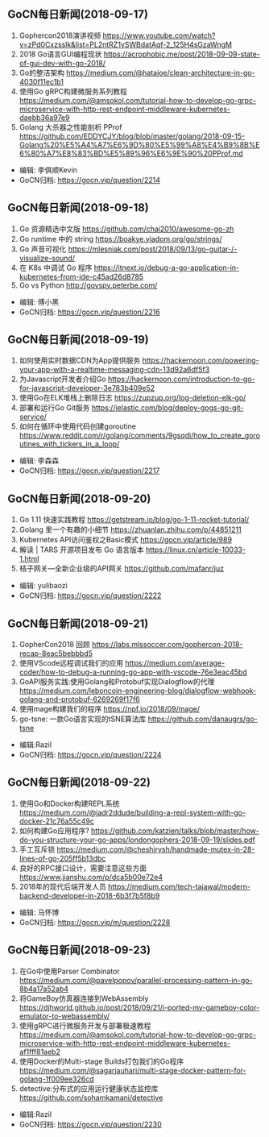 ## GoCN每日新闻(2018-09-17)

1. Gophercon2018演讲视频 https://www.youtube.com/watch?v=zPd0Cxzsslk&list=PL2ntRZ1ySWBdatAqf-2_125H4sGzaWngM
2. 2018 Go语言GUI编程现状 https://acrophobic.me/post/2018-09-09-state-of-gui-dev-with-go-2018/
3. Go的整洁架构 https://medium.com/@hatajoe/clean-architecture-in-go-4030f11ec1b1
4. 使用Go gRPC构建微服务系列教程 https://medium.com/@amsokol.com/tutorial-how-to-develop-go-grpc-microservice-with-http-rest-endpoint-middleware-kubernetes-daebb36a97e9
5. Golang 大杀器之性能剖析 PProf https://github.com/EDDYCJY/blog/blob/master/golang/2018-09-15-Golang%20%E5%A4%A7%E6%9D%80%E5%99%A8%E4%B9%8B%E6%80%A7%E8%83%BD%E5%89%96%E6%9E%90%20PProf.md

* 编辑: 李俱顺Kevin
* GoCN归档: https://gocn.vip/question/2214


## GoCN每日新闻(2018-09-18)

1. Go 资源精选中文版 https://github.com/chai2010/awesome-go-zh
2. Go runtime 中的 string https://boakye.yiadom.org/go/strings/
3. Go 声音可视化 https://mlesniak.com/post/2018/09/13/go-guitar-/-visualize-sound/
4. 在 K8s 中调试 Go 程序 https://itnext.io/debug-a-go-application-in-kubernetes-from-ide-c45ad26d8785
5. Go vs Python http://govspy.peterbe.com/

* 编辑: 傅小黑
* GoCN归档: https://gocn.vip/question/2216


## GoCN每日新闻(2018-09-19)

1. 如何使用实时数据CDN为App提供服务 https://hackernoon.com/powering-your-app-with-a-realtime-messaging-cdn-13d92a6df5f3
2. 为Javascript开发者介绍Go https://hackernoon.com/introduction-to-go-for-javascript-developer-3e783b409e52
3. 使用Go在ELK堆栈上删除日志 https://zupzup.org/log-deletion-elk-go/
4. 部署和运行Go Git服务 https://jelastic.com/blog/deploy-gogs-go-git-service/
5. 如何在循环中使用代码创建goroutine https://www.reddit.com/r/golang/comments/9gsqdi/how_to_create_goroutines_with_tickers_in_a_loop/

* 编辑: 李森森
* GoCN归档: https://gocn.vip/question/2217


## GoCN每日新闻(2018-09-20)

1. Go 1.11 快速实践教程  https://getstream.io/blog/go-1-11-rocket-tutorial/
2. Golang 里一个有趣的小细节 https://zhuanlan.zhihu.com/p/44851211
3. Kubernetes API访问鉴权之Basic模式 https://gocn.vip/article/989
4. 解读 | TARS 开源项目发布 Go 语言版本 https://linux.cn/article-10033-1.html
5. 桔子网关—全新企业级的API网关 https://github.com/mafanr/juz

* 编辑: yulibaozi
* GoCN归档: https://gocn.vip/question/2222

## GoCN每日新闻(2018-09-21)

1. GopherCon2018 回顾 https://labs.mlssoccer.com/gophercon-2018-recap-8eac5bebbbd5
2. 使用VScode远程调试我们的应用 https://medium.com/average-coder/how-to-debug-a-running-go-app-with-vscode-76e3eac45bd
3. GoAPI服务实践:使用Golang和Protobuf实现Dialogflow的代理 https://medium.com/leboncoin-engineering-blog/dialogflow-webhook-golang-and-protobuf-6269269f17f6
4. 使用mage构建我们的程序 https://npf.io/2018/09/mage/
5. go-tsne: 一款Go语言实现的tSNE算法库 https://github.com/danaugrs/go-tsne

* 编辑:Razil
* GoCN归档: https://gocn.vip/question/2224

## GoCN每日新闻(2018-09-22)

1. 使用Go和Docker构建REPL系统 https://medium.com/@jadr2ddude/building-a-repl-system-with-go-docker-21c76a55c49c
2. 如何构建Go应用程序? https://github.com/katzien/talks/blob/master/how-do-you-structure-your-go-apps/londongophers-2018-09-19/slides.pdf
3. 手工互斥锁 https://medium.com/@cheshirysh/handmade-mutex-in-28-lines-of-go-205ff5b13dbc
4. 良好的RPC接口设计，需要注意这些方面 https://www.jianshu.com/p/dca5b00e72e4
5. 2018年的现代后端开发人员 https://medium.com/tech-tajawal/modern-backend-developer-in-2018-6b3f7b5f8b9

* 编辑: 马怀博
* GoCN归档: https://gocn.vip/m/question/2228

## GoCN每日新闻(2018-09-23)

1. 在Go中使用Parser Combinator https://medium.com/@pavelpopov/parallel-processing-pattern-in-go-8b4a17a52ab4 
2. 将GameBoy仿真器连接到WebAssembly https://djhworld.github.io/post/2018/09/21/i-ported-my-gameboy-color-emulator-to-webassembly/ 
3. 使用gRPC进行微服务开发与部署极速教程 https://medium.com/@amsokol.com/tutorial-how-to-develop-go-grpc-microservice-with-http-rest-endpoint-middleware-kubernetes-af1fff81aeb2 
4. 使用Docker的Multi-stage Builds打包我们的Go程序 https://medium.com/@sagarjauhari/multi-stage-docker-pattern-for-golang-1f009ee326cd 
5. detective:分布式的应用运行健康状态监控库 https://github.com/sohamkamani/detective 

* 编辑:Razil  
* GoCN归档: https://gocn.vip/question/2230   

